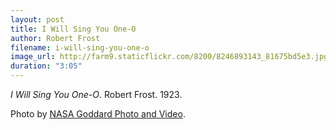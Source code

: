 ```yaml
---
layout: post
title: I Will Sing You One-O
author: Robert Frost
filename: i-will-sing-you-one-o
image_url: http://farm9.staticflickr.com/8200/8246893143_81675bd5e3.jpg
duration: "3:05"
---
```


_I Will Sing You One-O_.  Robert Frost.  1923.

Photo by [NASA Goddard Photo and Video](http://www.flickr.com/photos/gsfc/8246893143/in/set-72157632175125121/).
